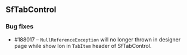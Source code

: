## SfTabControl

### Bug fixes

* \#188017 – `NullReferenceException` will no longer thrown in designer page while show Ion in `TabItem` header of SfTabControl.
